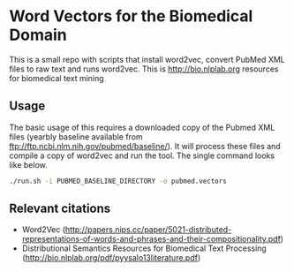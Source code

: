 # Word Vectors for the Biomedical Domain

This is a small repo with scripts that install word2vec, convert PubMed XML files to raw text and runs word2vec. This is http://bio.nlplab.org resources for biomedical text mining

## Usage

The basic usage of this requires a downloaded copy of the Pubmed XML files (yearbly baseline available from ftp://ftp.ncbi.nlm.nih.gov/pubmed/baseline/). It will process these files and compile a copy of word2vec and run the tool. The single command looks like below.

``` sh
./run.sh -i PUBMED_BASELINE_DIRECTORY -o pubmed.vectors
```

## Relevant citations
- Word2Vec (http://papers.nips.cc/paper/5021-distributed-representations-of-words-and-phrases-and-their-compositionality.pdf)
- Distributional Semantics Resources for Biomedical Text Processing (http://bio.nlplab.org/pdf/pyysalo13literature.pdf)

